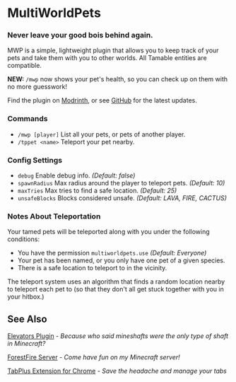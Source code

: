 # MultiWorldPets
### Never leave your good bois behind again.

MWP is a simple, lightweight plugin that allows you to keep track of your pets and take them with you to other worlds. All Tamable entities are compatible.

**NEW:** `/mwp` now shows your pet's health, so you can check up on them with no more guesswork!

Find the plugin on [Modrinth](https://modrinth.com/plugin/multiworldpets), or see [GitHub](https://github.com/Pecacheu/MultiWorldPets) for the latest updates.

### Commands
- `/mwp [player]` List all your pets, or pets of another player.
- `/tppet <name>` Teleport your pet nearby.

### Config Settings
- `debug` Enable debug info. *(Default: false)*
- `spawnRadius` Max radius around the player to teleport pets. *(Default: 10)*
- `maxTries` Max tries to find a safe location. *(Default: 25)*
- `unsafeBlocks` Blocks considered unsafe. *(Default: LAVA, FIRE, CACTUS)*

### Notes About Teleportation
Your tamed pets will be teleported along with you under the following conditions:
- You have the permission `multiworldpets.use` *(Default: Everyone)*
- Your pet has been named, or you only have one pet of a given species.
- There is a safe location to teleport to in the vicinity.

The teleport system uses an algorithm that finds a random location nearby to teleport each pet to (so that they don't all get stuck together with you in your hitbox.)

## See Also
[Elevators Plugin](https://github.com/Pecacheu/Elevators-v2) - *Because who said mineshafts were the only type of shaft in Minecraft?*

[ForestFire Server](https://forestfire.net) - *Come have fun on my Minecraft server!*

[TabPlus Extension for Chrome](http://chrome.google.com/webstore/detail/tabplus/hfcdmjginkilbcfeffkkggemafdjflhp) - *Save the headache and manage your tabs*